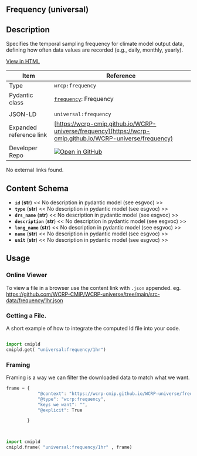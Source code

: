 

<section id="description">

# Frequency  (universal)



## Description
Specifies the temporal sampling frequency for climate model output data, defining how often data values are recorded (e.g., daily, monthly, yearly).

[View in HTML](https://wcrp-cmip.github.io/WCRP-universe/frequency/frequency)

</section>



<section id="info">


| Item | Reference |
| --- | --- |
| Type | `wrcp:frequency` |
| Pydantic class | [`frequency`](https://github.com/ESGF/esgf-vocab/blob/main/src/esgvoc/api/data_descriptors/frequency.py): Frequency |
| | |
| JSON-LD | `universal:frequency` |
| Expanded reference link | [https://wcrp-cmip.github.io/WCRP-universe/frequency](https://wcrp-cmip.github.io/WCRP-universe/frequency) |
| Developer Repo | [![Open in GitHub](https://img.shields.io/badge/Open-GitHub-blue?logo=github&style=flat-square)](https://github.com/WCRP-CMIP/WCRP-universe/tree/main/src-data/frequency) |


</section>
    No external links found. 
<section id="schema">

## Content Schema

- **`id`** (**str**) 
  << No description in pydantic model (see esgvoc) >>
- **`type`** (**str**) 
  << No description in pydantic model (see esgvoc) >>
- **`drs_name`** (**str**) 
  << No description in pydantic model (see esgvoc) >>
- **`description`** (**str**) 
  << No description in pydantic model (see esgvoc) >>
- **`long_name`** (**str**) 
  << No description in pydantic model (see esgvoc) >>
- **`name`** (**str**) 
  << No description in pydantic model (see esgvoc) >>
- **`unit`** (**str**) 
  << No description in pydantic model (see esgvoc) >>





</section>   

<section id="usage">

## Usage

### Online Viewer 
To view a file in a browser use the content link with `.json` appended. 
eg. https://github.com/WCRP-CMIP/WCRP-universe/tree/main/src-data/frequency/1hr.json

### Getting a File. 

A short example of how to integrate the computed ld file into your code. 

```python

import cmipld
cmipld.get( "universal:frequency/1hr")

```

### Framing
Framing is a way we can filter the downloaded data to match what we want. 
```js
frame = {
            "@context": "https://wcrp-cmip.github.io/WCRP-universe/frequency/_context_",
            "@type": "wcrp:frequency",
            "keys we want": "",
            "@explicit": True

        }
        
```

```python

import cmipld
cmipld.frame( "universal:frequency/1hr" , frame)

```
</section>

    